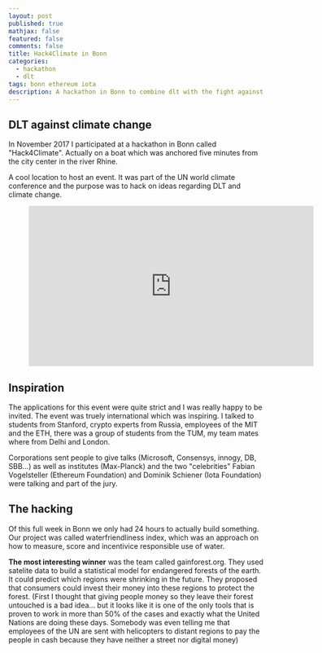 ```yaml
---
layout: post
published: true
mathjax: false
featured: false
comments: false
title: Hack4Climate in Bonn
categories:
  - hackathon
  - dlt
tags: bonn ethereum iota
description: A hackathon in Bonn to combine dlt with the fight against climate change
---
```



## DLT against climate change

In November 2017 I participated at a hackathon in Bonn called "Hack4Climate". Actually on a boat which was anchored five minutes from the city center in the river Rhine.

A cool location to host an event. It was part of the UN world climate conference and the purpose was to hack on ideas regarding DLT and climate change.

<p>
  <figure>
    <div class="videoWrapper">
      <iframe width="560" height="315" src="https://www.youtube-nocookie.com/embed/UOANny6i0QM?rel=0" frameborder="0" allow="autoplay; encrypted-media" allowfullscreen></iframe>
    </div>
  </figure>
</p>

## Inspiration

The applications for this event were quite strict and I was really happy to be invited. The event was truely international which was inspiring. I talked to students from Stanford, crypto experts from Russia, employees of the MIT and the ETH, there was a group of students from the TUM, my team mates where from Delhi and London.

Corporations sent people to give talks (Microsoft, Consensys, innogy, DB, SBB...) as well as institutes (Max-Planck) and the two "celebrities" Fabian Vogelsteller (Ethereum Foundation) and Dominik Schiener (Iota Foundation) were talking and part of the jury.

## The hacking

Of this full week in Bonn we only had 24 hours to actually build something. Our project was called waterfriendliness index, which was an approach on how to measure, score and incentivice responsible use of water. 

**The most interesting winner** was the team called gainforest.org. They used satelite data to build a statistical model for endangered forests of the earth. It could predict which regions were shrinking in the future. They proposed that consumers could invest their money into these regions to protect the forest.
(First I thought that giving people money so they leave their forest untouched is a bad idea... but it looks like it is one of the only tools that is proven to work in more than 50% of the cases and exactly what the United Nations are doing these days. Somebody was even telling me that employees of the UN are sent with helicopters to distant regions to pay the people in cash because they have neither a street nor digital money)

